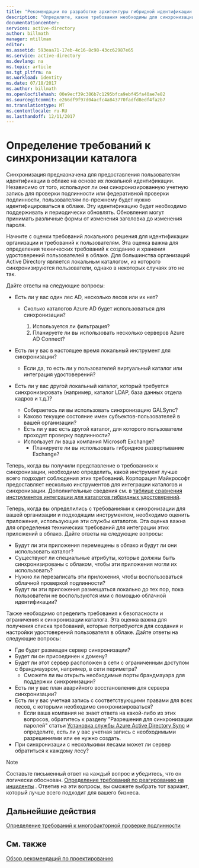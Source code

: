 ```yaml
---
title: "Рекомендации по разработке архитектуры гибридной идентификации в Azure Active Directory ― определение требований к синхронизации каталогов | Документация Майкрософт"
description: "Определите, какие требования необходимы для синхронизации всех локальных и облачных пользователей предприятия."
documentationcenter: 
services: active-directory
author: billmath
manager: mtillman
editor: 
ms.assetid: 593eaa71-17eb-4c16-8c98-43cc62987e65
ms.service: active-directory
ms.devlang: na
ms.topic: article
ms.tgt_pltfrm: na
ms.workload: identity
ms.date: 07/18/2017
ms.author: billmath
ms.openlocfilehash: 00e9ecf39c386b7c1295bfca9ebf45fa40ae7e82
ms.sourcegitcommit: e266df9f97d04acfc4a843770fadfd8edf4fa2b7
ms.translationtype: MT
ms.contentlocale: ru-RU
ms.lasthandoff: 12/11/2017
---
```

# <a name="determine-directory-synchronization-requirements"></a>Определение требований к синхронизации каталога
Синхронизация предназначена для предоставления пользователям идентификации в облаке на основе их локальной идентификации. Независимо от того, используют ли они синхронизированную учетную запись для проверки подлинности или федеративной проверки подлинности, пользователям по-прежнему будет нужно идентифицироваться в облаке.  Эту идентификацию будет необходимо поддерживать и периодически обновлять.  Обновления могут принимать различные формы от изменения заголовка до изменения пароля.  

Начните с оценки требований локального решения для идентификации организации и требований к пользователям. Эта оценка важна для определения технических требований к созданию и хранения удостоверений пользователей в облаке.  Для большинства организаций Active Directory является локальным каталогом, из которого синхронизируются пользователи, однако в некоторых случаях это не так.  

Дайте ответы на следующие вопросы:

* Есть ли у вас один лес AD, несколько лесов или их нет?
  
  * Сколько каталогов Azure AD будет использоваться для синхронизации?
    
    1. Используется ли фильтрация?
    2. Планируете ли вы использовать несколько серверов Azure AD Connect?
* Есть ли у вас в настоящее время локальный инструмент для синхронизации?
  
  * Если да, то есть ли у пользователей виртуальный каталог или интеграция удостоверений?
* Есть ли у вас другой локальный каталог, который требуется синхронизировать (например, каталог LDAP, база данных отдела кадров и т.д.)?
  * Собираетесь ли вы использовать синхронизацию GALSync?
  * Каково текущее состояние имен субъектов-пользователей в вашей организации? 
  * Есть ли у вас есть другой каталог, для которого пользователи проходят проверку подлинности?
  * Использует ли ваша компания Microsoft Exchange?
    * Планируете ли вы использовать гибридное развертывание Exchange?

Теперь, когда вы получили представление о требованиях к синхронизации, необходимо определить, какой инструмент лучше всего подходит соблюдения этих требований.  Корпорация Майкрософт предоставляет несколько инструментов для интеграции каталогов и синхронизации.  Дополнительные сведения см. в [таблице сравнения инструментов интеграции для каталогов гибридных удостоверений](active-directory-hybrid-identity-design-considerations-tools-comparison.md). 

Теперь, когда вы определились с требованиями к синхронизации для вашей организации и подходящим инструментом, необходимо оценить приложения, использующие эти службы каталогов. Эта оценка важна для определения технических требований для интеграции этих приложений в облако. Дайте ответы на следующие вопросы:

* Будут ли эти приложения перемещены в облако и будут ли они использовать каталог?
* Существуют ли специальные атрибуты, которые должны быть синхронизированы с облаком, чтобы эти приложения могли их использовать?
* Нужно ли перезаписать эти приложения, чтобы воспользоваться облачной проверкой подлинности?
* Будут ли эти приложения размещаться локально до тех пор, пока пользователи не воспользуются ими с помощью облачной идентификации?

Также необходимо определить требования к безопасности и ограничения к синхронизации каталога. Эта оценка важна для получения списка требований, которые потребуются для создания и настройки удостоверений пользователя в облаке. Дайте ответы на следующие вопросы:

* Где будет размещен сервер синхронизации?
* Будет ли он присоединен к домену?
* Будет ли этот сервер расположен в сети с ограниченным доступом с брандмауэром, например, в сети периметра?
  * Сможете ли вы открыть необходимые порты брандмауэра для поддержки синхронизации?
* Есть ли у вас план аварийного восстановления для сервера синхронизации?
* Есть ли у вас учетная запись с соответствующими правами для всех лесов, с которыми необходимо синхронизироваться?
  * Если ваша компания не знает ответа на какой-либо из этих вопросов, обратитесь к разделу "Разрешения для синхронизации паролей" статьи [Установка службы Azure Active Directory Sync](https://msdn.microsoft.com/library/azure/dn757602.aspx#BKMK_CreateAnADAccountForTheSyncService) и определите, есть ли у вас учетная запись с необходимыми разрешениями или ее нужно создать.
* При синхронизации с несколькими лесами может ли сервер обратиться к каждому лесу?

> [!NOTE]
> Составьте письменный ответ на каждый вопрос и убедитесь, что он логически обоснован. [Определение требований по реагированию на инциденты](active-directory-hybrid-identity-design-considerations-incident-response-requirements.md) . Ответив на эти вопросы, вы сможете выбрать тот вариант, который лучше всего подходит для вашего бизнеса.
> 
> 

## <a name="next-steps"></a>Дальнейшие действия
[Определение требований к многофакторной проверке подлинности](active-directory-hybrid-identity-design-considerations-multifactor-auth-requirements.md)

## <a name="see-also"></a>См. также
[Обзор рекомендаций по проектированию](active-directory-hybrid-identity-design-considerations-overview.md)

